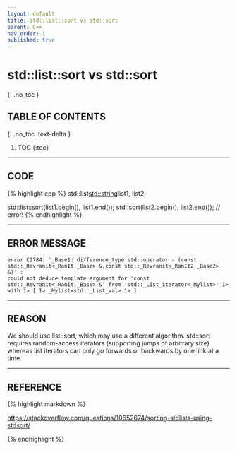 ```yaml
---
layout: default
title: std::list::sort vs std::sort
parent: C++
nav_order: 1
published: true
---
```


# std::list::sort vs std::sort
{: .no_toc }

## TABLE OF CONTENTS
{: .no_toc .text-delta }

1. TOC
{:toc}

---

## CODE
{% highlight cpp %}
std::list<std::string>list1, list2;

std::list::sort(list1.begin(), list1.end());
std::sort(list2.begin(), list2.end()); // error!
{% endhighlight %}

---

## ERROR MESSAGE
```
error C2784: '_Base1::difference_type std::operator - (const std::_Revranit<_RanIt,_Base> &,const std::_Revranit<_RanIt2,_Base2> &)' :
could not deduce template argument for 'const std::_Revranit<_RanIt,_Base> &' from 'std::_List_iterator<_Mylist>' 1> with 1> [ 1> _Mylist=std::_List_val> 1> ]
```

---

## REASON

We should use list::sort, which may use a different algorithm. std::sort requires random-access iterators (supporting jumps of arbitrary size) whereas list iterators can only go forwards or backwards by one link at a time.

---

## REFERENCE

{% highlight markdown %}

https://stackoverflow.com/questions/10652674/sorting-stdlists-using-stdsort/

{% endhighlight %}
